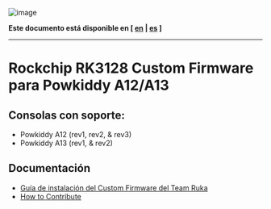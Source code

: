 ![image](https://user-images.githubusercontent.com/67930710/117461690-22bc2e80-af4e-11eb-8ac5-240f600ebe39.png)

**Este documento está disponible en [ [en](../readme.md) | [es](doc/readme_es.md) ]**

---

# Rockchip RK3128 Custom Firmware para Powkiddy A12/A13

## Consolas con soporte:

* Powkiddy A12 (rev1, rev2, & rev3)
* Powkiddy A13 (rev1, & rev2)

## Documentación

* [Guía de instalación del Custom Firmware del Team Ruka](install_es.md)
* [How to Contribute](../CONTRIBUTING.md)
